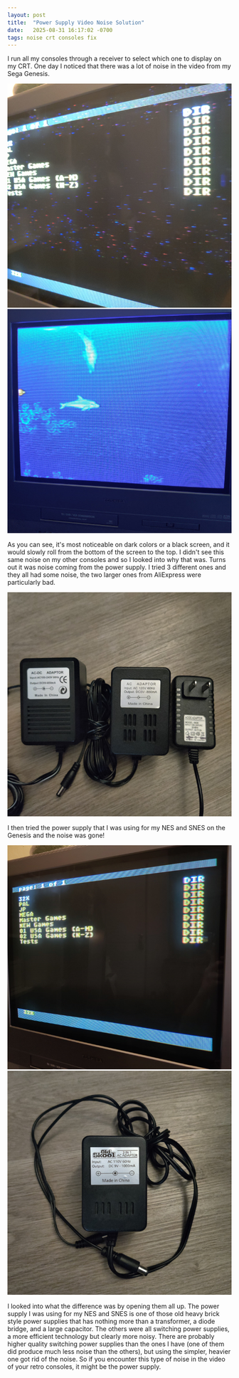 ```yaml
---
layout: post
title:  "Power Supply Video Noise Solution"
date:   2025-08-31 16:17:02 -0700
tags: noise crt consoles fix
---
```

I run all my consoles through a receiver to select which one to display on my CRT. One day I noticed that there was a lot of noise in the video from my Sega Genesis.

![Genesis noise](/assets/img/IMG_20250831_194625.jpg)
![Genesis noise](/assets/img/IMG_20250831_194731.jpg)

As you can see, it's most noticeable on dark colors or a black screen, and it would slowly roll from the bottom of the screen to the top. I didn't see this same noise on my other consoles and so I looked into why that was. Turns out it was noise coming from the power supply. I tried 3 different ones and they all had some noise, the two larger ones from AliExpress were particularly bad.

![Bad power supplies](/assets/img/IMG_20250831_195122.jpg)

I then tried the power supply that I was using for my NES and SNES on the Genesis and the noise was gone!

![Genesis noise gone](/assets/img/IMG_20250831_201622.jpg)
![Genesis noise gone](/assets/img/IMG_20250831_195158.jpg)

I looked into what the difference was by opening them all up. The power supply I was using for my NES and SNES is one of those old heavy brick style power supplies that has nothing more than a transformer, a diode bridge, and a large capacitor. The others were all switching power supplies, a more efficient technology but clearly more noisy. There are probably higher quality switching power supplies than the ones I have (one of them did produce much less noise than the others), but using the simpler, heavier one got rid of the noise. So if you encounter this type of noise in the video of your retro consoles, it might be the power supply.